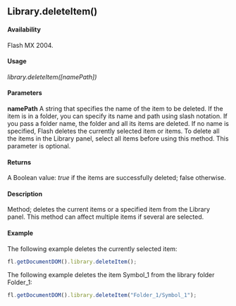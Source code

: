 ## Library.deleteItem()

#### Availability

Flash MX 2004.

#### Usage

*library.deleteItem([namePath])*

#### Parameters

**namePath** A string that specifies the name of the item to be deleted. If the item is in a folder, you can specify its name and path using slash notation. If you pass a folder name, the folder and all its items are deleted. If no name is specified, Flash deletes the currently selected item or items. To delete all the items in the Library panel, select all items before using this method. This parameter is optional.

#### Returns

A Boolean value: *true* if the items are successfully deleted; false otherwise.

#### Description

Method; deletes the current items or a specified item from the Library panel. This method can affect multiple items if several are selected.

#### Example

The following example deletes the currently selected item:

```javascript
fl.getDocumentDOM().library.deleteItem();
```

The following example deletes the item Symbol_1 from the library folder Folder_1:

```javascript
fl.getDocumentDOM().library.deleteItem("Folder_1/Symbol_1");
```
